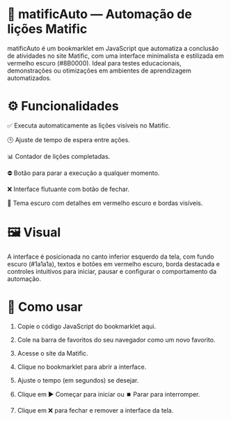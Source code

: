 # 📘 matificAuto — Automação de lições Matific

matificAuto é um bookmarklet em JavaScript que automatiza a conclusão de atividades no site Matific, com uma interface minimalista e estilizada em vermelho escuro (#8B0000). Ideal para testes educacionais, demonstrações ou otimizações em ambientes de aprendizagem automatizados.

# ⚙️ Funcionalidades
✅ Executa automaticamente as lições visíveis no Matific.

🕒 Ajuste de tempo de espera entre ações.

📊 Contador de lições completadas.

⛔ Botão para parar a execução a qualquer momento.

❌ Interface flutuante com botão de fechar.

🎨 Tema escuro com detalhes em vermelho escuro e bordas visíveis.

# 🖼️ Visual
A interface é posicionada no canto inferior esquerdo da tela, com fundo escuro (#1a1a1a), textos e botões em vermelho escuro, borda destacada e controles intuitivos para iniciar, pausar e configurar o comportamento da automação.

# 🚀 Como usar
1. Copie o código JavaScript do bookmarklet aqui.

2. Cole na barra de favoritos do seu navegador como um novo favorito.

3. Acesse o site da Matific.

4. Clique no bookmarklet para abrir a interface.

5. Ajuste o tempo (em segundos) se desejar.

6. Clique em ▶️ Começar para iniciar ou ⏹️ Parar para interromper.

7. Clique em ❌ para fechar e remover a interface da tela.
